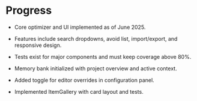 # Progress

- Core optimizer and UI implemented as of June 2025.
- Features include search dropdowns, avoid list, import/export, and responsive design.
- Tests exist for major components and must keep coverage above 80%.
- Memory bank initialized with project overview and active context.
- Added toggle for editor overrides in configuration panel.

- Implemented ItemGallery with card layout and tests.
